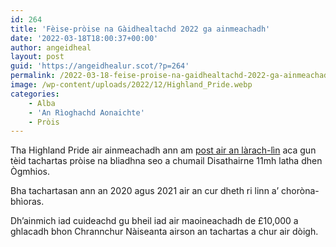 ```yaml
---
id: 264
title: 'Fèise-pròise na Gàidhealtachd 2022 ga ainmeachadh'
date: '2022-03-18T18:00:37+00:00'
author: angeidheal
layout: post
guid: 'https://angeidhealur.scot/?p=264'
permalink: /2022-03-18-feise-proise-na-gaidhealtachd-2022-ga-ainmeachadh/
image: /wp-content/uploads/2022/12/Highland_Pride.webp
categories:
    - Alba
    - 'An Rìoghachd Aonaichte'
    - Pròis
---
```


Tha Highland Pride air ainmeachadh ann am [post air an làrach-lìn](https://highlandpride.org/) aca gun tèid tachartas pròise na bliadhna seo a chumail Disathairne 11mh latha dhen Ògmhios.

Bha tachartasan ann an 2020 agus 2021 air an cur dheth ri linn a’ choròna-bhìoras.

Dh’ainmich iad cuideachd gu bheil iad air maoineachadh de £10,000 a ghlacadh bhon Chrannchur Nàiseanta airson an tachartas a chur air dòigh.